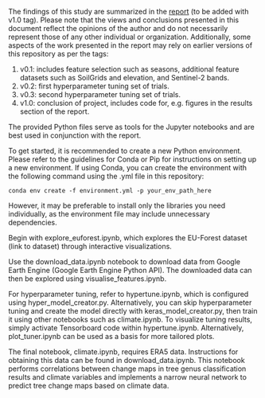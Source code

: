 The findings of this study are summarized in the [report](report/main.pdf) (to be added with v1.0 tag). Please note that the views and conclusions presented in this document reflect the opinions of the author and do not necessarily represent those of any other individual or organization. Additionally, some aspects of the work presented in the report may rely on earlier versions of this repository as per the tags:

1. v0.1: includes feature selection such as seasons, additional feature datasets such as SoilGrids and elevation, and Sentinel-2 bands.
2. v0.2: first hyperparameter tuning set of trials.
3. v0.3: second hyperparameter tuning set of trials.
4. v1.0: conclusion of project, includes code for, e.g. figures in the results section of the report.

The provided Python files serve as tools for the Jupyter notebooks and are best used in conjunction with the report.

To get started, it is recommended to create a new Python environment. Please refer to the guidelines for Conda or Pip for instructions on setting up a new environment. If using Conda, you can create the environment with the following command using the .yml file in this repository:

```
conda env create -f environment.yml -p your_env_path_here
```

However, it may be preferable to install only the libraries you need individually, as the environment file may include unnecessary dependencies.

Begin with explore_euforest.ipynb, which explores the EU-Forest dataset (link to dataset) through interactive visualizations.

Use the download_data.ipynb notebook to download data from Google Earth Engine (Google Earth Engine Python API). The downloaded data can then be explored using visualise_features.ipynb.

For hyperparameter tuning, refer to hypertune.ipynb, which is configured using hyper_model_creator.py. Alternatively, you can skip hyperparameter tuning and create the model directly with keras_model_creator.py, then train it using other notebooks such as climate.ipynb. To visualize tuning results, simply activate Tensorboard code within hypertune.ipynb. Alternatively, plot_tuner.ipynb can be used as a basis for more tailored plots. 

The final notebook, climate.ipynb, requires ERA5 data. Instructions for obtaining this data can be found in download_data.ipynb. This notebook performs correlations between change maps in tree genus classification results and climate variables and implements a narrow neural network to predict tree change maps based on climate data.